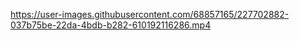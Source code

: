 


https://user-images.githubusercontent.com/68857165/227702882-037b75be-22da-4bdb-b282-610192116286.mp4

